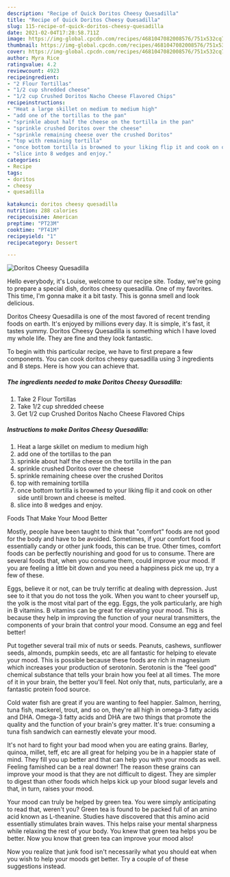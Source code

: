 ```yaml
---
description: "Recipe of Quick Doritos Cheesy Quesadilla"
title: "Recipe of Quick Doritos Cheesy Quesadilla"
slug: 115-recipe-of-quick-doritos-cheesy-quesadilla
date: 2021-02-04T17:28:58.711Z
image: https://img-global.cpcdn.com/recipes/4681047082008576/751x532cq70/doritos-cheesy-quesadilla-recipe-main-photo.jpg
thumbnail: https://img-global.cpcdn.com/recipes/4681047082008576/751x532cq70/doritos-cheesy-quesadilla-recipe-main-photo.jpg
cover: https://img-global.cpcdn.com/recipes/4681047082008576/751x532cq70/doritos-cheesy-quesadilla-recipe-main-photo.jpg
author: Myra Rice
ratingvalue: 4.2
reviewcount: 4923
recipeingredient:
- "2 Flour Tortillas"
- "1/2 cup shredded cheese"
- "1/2 cup Crushed Doritos Nacho Cheese Flavored Chips"
recipeinstructions:
- "Heat a large skillet on medium to medium high"
- "add one of the tortillas to the pan"
- "sprinkle about half the cheese on the tortilla in the pan"
- "sprinkle crushed Doritos over the cheese"
- "sprinkle remaining cheese over the crushed Doritos"
- "top with remaining tortilla"
- "once bottom tortilla is browned to your liking flip it and cook on other side until brown and cheese is melted."
- "slice into 8 wedges and enjoy."
categories:
- Recipe
tags:
- doritos
- cheesy
- quesadilla

katakunci: doritos cheesy quesadilla 
nutrition: 288 calories
recipecuisine: American
preptime: "PT23M"
cooktime: "PT41M"
recipeyield: "1"
recipecategory: Dessert

---
```



![Doritos Cheesy Quesadilla](https://img-global.cpcdn.com/recipes/4681047082008576/751x532cq70/doritos-cheesy-quesadilla-recipe-main-photo.jpg)

Hello everybody, it's Louise, welcome to our recipe site. Today, we're going to prepare a special dish, doritos cheesy quesadilla. One of my favorites. This time, I'm gonna make it a bit tasty. This is gonna smell and look delicious.

Doritos Cheesy Quesadilla is one of the most favored of recent trending foods on earth. It's enjoyed by millions every day. It is simple, it's fast, it tastes yummy. Doritos Cheesy Quesadilla is something which I have loved my whole life. They are fine and they look fantastic.




To begin with this particular recipe, we have to first prepare a few components. You can cook doritos cheesy quesadilla using 3 ingredients and 8 steps. Here is how you can achieve that.

<!--inarticleads1-->

##### The ingredients needed to make Doritos Cheesy Quesadilla:

1. Take 2 Flour Tortillas
1. Take 1/2 cup shredded cheese
1. Get 1/2 cup Crushed Doritos Nacho Cheese Flavored Chips




<!--inarticleads2-->

##### Instructions to make Doritos Cheesy Quesadilla:

1. Heat a large skillet on medium to medium high
1. add one of the tortillas to the pan
1. sprinkle about half the cheese on the tortilla in the pan
1. sprinkle crushed Doritos over the cheese
1. sprinkle remaining cheese over the crushed Doritos
1. top with remaining tortilla
1. once bottom tortilla is browned to your liking flip it and cook on other side until brown and cheese is melted.
1. slice into 8 wedges and enjoy.




Foods That Make Your Mood Better


Mostly, people have been taught to think that "comfort" foods are not good for the body and have to be avoided. Sometimes, if your comfort food is essentially candy or other junk foods, this can be true. Other times, comfort foods can be perfectly nourishing and good for us to consume. There are several foods that, when you consume them, could improve your mood. If you are feeling a little bit down and you need a happiness pick me up, try a few of these.

Eggs, believe it or not, can be truly terrific at dealing with depression. Just see to it that you do not toss the yolk. When you want to cheer yourself up, the yolk is the most vital part of the egg. Eggs, the yolk particularly, are high in B vitamins. B vitamins can be great for elevating your mood. This is because they help in improving the function of your neural transmitters, the components of your brain that control your mood. Consume an egg and feel better!

Put together several trail mix of nuts or seeds. Peanuts, cashews, sunflower seeds, almonds, pumpkin seeds, etc are all fantastic for helping to elevate your mood. This is possible because these foods are rich in magnesium which increases your production of serotonin. Serotonin is the "feel good" chemical substance that tells your brain how you feel at all times. The more of it in your brain, the better you'll feel. Not only that, nuts, particularly, are a fantastic protein food source.

Cold water fish are great if you are wanting to feel happier. Salmon, herring, tuna fish, mackerel, trout, and so on, they're all high in omega-3 fatty acids and DHA. Omega-3 fatty acids and DHA are two things that promote the quality and the function of your brain's grey matter. It's true: consuming a tuna fish sandwich can earnestly elevate your mood. 

It's not hard to fight your bad mood when you are eating grains. Barley, quinoa, millet, teff, etc are all great for helping you be in a happier state of mind. They fill you up better and that can help you with your moods as well. Feeling famished can be a real downer! The reason these grains can improve your mood is that they are not difficult to digest. They are simpler to digest than other foods which helps kick up your blood sugar levels and that, in turn, raises your mood.

Your mood can truly be helped by green tea. You were simply anticipating to read that, weren't you? Green tea is found to be packed full of an amino acid known as L-theanine. Studies have discovered that this amino acid essentially stimulates brain waves. This helps raise your mental sharpness while relaxing the rest of your body. You knew that green tea helps you be better. Now you know that green tea can improve your mood also!

Now you realize that junk food isn't necessarily what you should eat when you wish to help your moods get better. Try  a  couple of  of  these  suggestions  instead.

